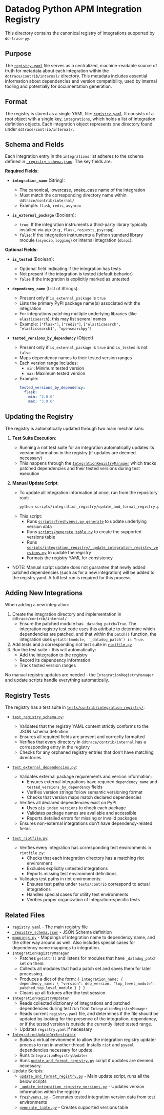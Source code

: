 # Datadog Python APM Integration Registry

This directory contains the canonical registry of integrations supported by `dd-trace-py`.

## Purpose

The [`registry.yaml`](./registry.yaml) file serves as a centralized, machine-readable source of truth for metadata about each integration within the `ddtrace/contrib/internal/` directory. This metadata includes essential information about dependencies and version compatibility, used by internal tooling and potentially for documentation generation.

## Format

The registry is stored as a single YAML file: [`registry.yaml`](./registry.yaml). It consists of a root object with a single key, `integrations`, which holds a list of integration definition objects. Each integration object represents one directory found under `ddtrace/contrib/internal/`.

## Schema and Fields

Each integration entry in the `integrations` list adheres to the schema defined in [`_registry_schema.json`](./_registry_schema.json). The key fields are:

**Required Fields:**

* **`integration_name`** (String):
  * The canonical, lowercase, snake_case name of the integration
  * Must match the corresponding directory name within `ddtrace/contrib/internal/`
  * Example: `flask`, `redis`, `asyncio`

* **`is_external_package`** (Boolean):
  * `true`: If the integration instruments a third-party library typically installed via pip (e.g., `flask`, `requests`, `psycopg`)
  * `false`: If the integration instruments a Python standard library module (`asyncio`, `logging`) or internal integration (`dbapi`).

**Optional Fields:**

* **`is_tested`** (Boolean):
  * Optional field indicating if the integration has tests
  * Not present if the integration is tested (default behavior)
  * `false` if the integration is explicitly marked as untested

* **`dependency_name`** (List of Strings):
  * Present only if `is_external_package` is `true`
  * Lists the primary PyPI package name(s) associated with the integration
  * For integrations patching multiple underlying libraries (like `elasticsearch`), this may list several names
  * Example: `["flask"]`, `["redis"]`, `["elasticsearch", "elasticsearch1", "opensearchpy"]`

* **`tested_versions_by_dependency`** (Object):
  * Present only if `is_external_package` is `true` and `is_tested` is not `false`
  * Maps dependency names to their tested version ranges
  * Each version range includes:
    * `min`: Minimum tested version
    * `max`: Maximum tested version
  * Example:
    ```yaml
    tested_versions_by_dependency:
      flask:
        min: "2.0.0"
        max: "3.0.0"
    ```

## Updating the Registry

The registry is automatically updated through two main mechanisms:

1. **Test Suite Execution**:
   * Running a riot test suite for an integration automatically updates its version information in the registry (if updates are deemed necessary)
   * This happens through the [`IntegrationRegistryManager`](../../../tests/contrib/integration_registry/registry_update_helpers/integration_registry_manager.py) which tracks patched dependencies and their tested versions during test execution

2. **Manual Update Script**:
   * To update all integration information at once, run from the repository root:
     ```bash
     python scripts/integration_registry/update_and_format_registry.py
     ```
   * This script:
     * Runs [`scripts/freshvenvs.py generate`](../../../scripts/freshvenvs.py) to update underlying version data
     * Runs [`scripts/generate_table.py`](../../../scripts/generate_table.py) to create the supported versions table
     * Runs [`scripts/integration_registry/_update_integration_registry_versions.py`](../../../scripts/integration_registry/_update_integration_registry_versions.py) to update the registry
     * Formats the registry YAML for consistency

  * NOTE: Manual script update does not guarantee that newly added patched dependencies (such as for a new integration) will be added to the registry.yaml. A full test run is required for this process.

## Adding New Integrations

When adding a new integration:

1. Create the integration directory and implementation in `ddtrace/contrib/internal/`
    - Ensure the patched module has `_datadog_patch=True`. The integration registry test code uses this attribute to determine which dependencies are patched, and that within the `patch()` function, the integration uses `getattr(module, '_datadog_patch') is True`.
2. Add tests and a corresponding riot test suite in [`riotfile.py`](../../../riotfile.py)
3. Run the test suite - this will automatically:
   * Add the integration to the registry
   * Record its dependency information
   * Track tested version ranges

No manual registry updates are needed - the `IntegrationRegistryManager` and update scripts handle everything automatically.

## Registry Tests

The registry has a test suite in [`tests/contrib/integration_registry/`](../../../tests/contrib/integration_registry/):

* [`test_registry_schema.py`](../../../tests/contrib/integration_registry/test_registry_schema.py):
  * Validates that the registry YAML content strictly conforms to the JSON schema definition
  * Ensures all required fields are present and correctly formatted
  * Verifies that every directory in `ddtrace/contrib/internal` has a corresponding entry in the registry
  * Checks for any orphaned registry entries that don't have matching directories

* [`test_external_dependencies.py`](../../../tests/contrib/integration_registry/test_external_dependencies.py):
  * Validates external package requirements and version information:
    * Ensures external integrations have required `dependency_name` and `tested_versions_by_dependency` fields
    * Verifies version strings follow semantic versioning format
    * Checks that version maps match declared dependencies
  * Verifies all declared dependencies exist on PyPI:
    * Uses `pip index versions` to check each package
    * Validates package names are available and accessible
    * Reports detailed errors for missing or invalid packages
  * Ensures non-external integrations don't have dependency-related fields

* [`test_riotfile.py`](../../../tests/contrib/integration_registry/test_riotfile.py):
  * Verifies every integration has corresponding test environments in `riotfile.py`:
    * Checks that each integration directory has a matching riot environment
    * Excludes explicitly untested integrations
    * Reports missing test environment definitions
  * Validates test paths in riot environments:
    * Ensures test paths under `tests/contrib` correspond to actual integrations
    * Handles special cases for utility test environments
    * Verifies proper organization of integration-specific tests

## Related Files

* [`registry.yaml`](./registry.yaml) - The main registry file
* [`_registry_schema.json`](./_registry_schema.json) - JSON Schema definition
* [`mappings.py`](./mappings.py) - Mappings of integration name to dependency name, and the other way around as well. Also includes special cases for dependency name mappings to integration.
* [`IntegrationRegistryManager`](../../../tests/contrib/integration_registry/registry_update_helpers/integration_registry_manager.py) 
  - Patches `getattr()` and listens for modules that have `_datadog_patch` set on them.
  - Collects all modules that had a patch set and saves them for later processing.
  - Produces a dict of the form: `{ integration_name: { dependency_name: { "version": dep_version, "top_level_module": patched_top_level_module } } }`
  - Cleans up all fixtures after the test session
* [`IntegrationRegistryUpdater`](../../../tests/contrib/integration_registry/registry_update_helpers/integration_registry_updater.py)
  - Reads collected dictionary of integrations and patched dependencies during test run from `IntegrationRegistryManager`
  - Reads current `registry.yaml` file, and determines if the file should be updated by looking for the presence of the integration, dependency, or if
  the tested version is outside the currently listed tested range.
  - Updates `registry.yaml` if necessary
* [`IntegrationUpdateOrchestrator`](../../../tests/contrib/integration_registry/registry_update_helpers/integration_update_orchestrator.py)
  - Builds a virtual environment to allow the integration registry updater process to run in another thread. Installs `riot` and `pyyaml` dependencies necessary for update.
  - Runs `IntegrationRegistryUpdater`
  - Runs [`update_and_format_registry.py`](../../../scripts/integration_registry/update_and_format_registry.py) script if updates are deemed necessary.
* Update Scripts:
  * [`update_and_format_registry.py`](../../../scripts/integration_registry/update_and_format_registry.py) - Main update script, runs all the below scripts
  * [`_update_integration_registry_versions.py`](../../../scripts/integration_registry/_update_integration_registry_versions.py) - Updates version information within the registry
  * [`freshvenvs.py`](../../../scripts/freshvenvs.py) - Generates tested integration version data from test environments
  * [`generate_table.py`](../../../scripts/generate_table.py) - Creates supported versions table
